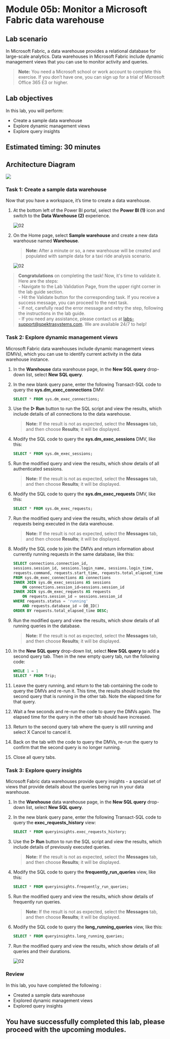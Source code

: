 # Module 05b: Monitor a Microsoft Fabric data warehouse

## Lab scenario

In Microsoft Fabric, a data warehouse provides a relational database for large-scale analytics. Data warehouses in Microsoft Fabric include dynamic management views that you can use to monitor activity and queries.

>**Note:** You need a Microsoft school or work account to complete this exercise. If you don’t have one, you can sign up for a trial of Microsoft Office 365 E3 or higher.

## Lab objectives
In this lab, you will perform:

- Create a sample data warehouse
- Explore dynamic management views
- Explore query insights

## Estimated timing: 30 minutes

## Architecture Diagram

![](Images/Arch-10.png)

### Task 1: Create a sample data warehouse

Now that you have a workspace, it’s time to create a data warehouse.

1. At the bottom left of the Power BI portal, select the **Power BI (1)** icon and switch to the **Data Warehouse (2)** experience.

   ![02](Images/data-warehouse.png)

1. On the Home page, select **Sample warehouse** and create a new data warehouse named **Warehouse<inject key="DeploymentID" enableCopy="false"/>**.

    >**Note:** After a minute or so, a new warehouse will be created and populated with sample data for a taxi ride analysis scenario.

    ![02](Images/sampledatawarehouse.png)

> **Congratulations** on completing the task! Now, it's time to validate it. Here are the steps:<br>
      - Navigate to the Lab Validation Page, from the upper right corner in the lab guide section.<br>
      - Hit the Validate button for the corresponding task. If you receive a success message, you can proceed to the next task.<br>
      - If not, carefully read the error message and retry the step, following the instructions in the lab guide.<br>
      - If you need any assistance, please contact us at labs-support@spektrasystems.com. We are available 24/7 to help!

### Task 2: Explore dynamic management views

Microsoft Fabric data warehouses include dynamic management views (DMVs), which you can use to identify current activity in the data warehouse instance.

1. In the **Warehouse<inject key="DeploymentID" enableCopy="false"/>** data warehouse page, in the **New SQL query** drop-down list, select **New SQL query**.

1. In the new blank query pane, enter the following Transact-SQL code to query the **sys.dm_exec_connections** DMV:

    ```Sql
    SELECT * FROM sys.dm_exec_connections;
    ```

1. Use the **▷ Run** button to run the SQL script and view the results, which include details of all connections to the data warehouse.

    >**Note:** If the result is not as expected, select the **Messages** tab, and then choose **Results**; it will be displayed.

1. Modify the SQL code to query the **sys.dm_exec_sessions** DMV, like this:

    ```Sql
    SELECT * FROM sys.dm_exec_sessions;
    ```

1. Run the modified query and view the results, which show details of all authenticated sessions.

    >**Note:** If the result is not as expected, select the **Messages** tab, and then choose **Results**; it will be displayed.

1. Modify the SQL code to query the **sys.dm_exec_requests** DMV, like this:

    ```Sql
    SELECT * FROM sys.dm_exec_requests;
    ```

1. Run the modified query and view the results, which show details of all requests being executed in the data warehouse.

    >**Note:** If the result is not as expected, select the **Messages** tab, and then choose **Results**; it will be displayed.

1. Modify the SQL code to join the DMVs and return information about currently running requests in the same database, like this:

    ```Sql
    SELECT connections.connection_id,
    sessions.session_id, sessions.login_name, sessions.login_time,
    requests.command, requests.start_time, requests.total_elapsed_time
    FROM sys.dm_exec_connections AS connections
    INNER JOIN sys.dm_exec_sessions AS sessions
        ON connections.session_id=sessions.session_id
    INNER JOIN sys.dm_exec_requests AS requests
        ON requests.session_id = sessions.session_id
    WHERE requests.status = 'running'
        AND requests.database_id = DB_ID()
    ORDER BY requests.total_elapsed_time DESC;
    ```

1. Run the modified query and view the results, which show details of all running queries in the database.

    >**Note:** If the result is not as expected, select the **Messages** tab, and then choose **Results**; it will be displayed.

1. In the **New SQL query** drop-down list, select **New SQL query** to add a second query tab. Then in the new empty query tab, run the following code:

    ```Sql
    WHILE 1 = 1
    SELECT * FROM Trip;
    ```

1. Leave the query running, and return to the tab containing the code to query the DMVs and re-run it. This time, the results should include the second query that is running in the other tab. Note the elapsed time for that query.

1. Wait a few seconds and re-run the code to query the DMVs again. The elapsed time for the query in the other tab should have increased.

1. Return to the second query tab where the query is still running and select X Cancel to cancel it.

1. Back on the tab with the code to query the DMVs, re-run the query to confirm that the second query is no longer running.

1. Close all query tabs.


### Task 3: Explore query insights

Microsoft Fabric data warehouses provide query insights - a special set of views that provide details about the queries being run in your data warehouse.

1. In the **Warehouse<inject key="DeploymentID" enableCopy="false"/>** data warehouse page, in the **New SQL query** drop-down list, select **New SQL query**.

1. In the new blank query pane, enter the following Transact-SQL code to query the **exec_requests_history** view:

    ```Sql
    SELECT * FROM queryinsights.exec_requests_history;
    ```

1. Use the **▷ Run** button to run the SQL script and view the results, which include details of previously executed queries.

    >**Note:** If the result is not as expected, select the **Messages** tab, and then choose **Results**; it will be displayed.

1. Modify the SQL code to query the **frequently_run_queries** view, like this:

    ```Sql
    SELECT * FROM queryinsights.frequently_run_queries;
    ```

1. Run the modified query and view the results, which show details of frequently run queries.

    >**Note:** If the result is not as expected, select the **Messages** tab, and then choose **Results**; it will be displayed.

1. Modify the SQL code to query the **long_running_queries** view, like this:

    ```Sql
    SELECT * FROM queryinsights.long_running_queries;
    ```

1. Run the modified query and view the results, which show details of all queries and their durations.

    ![02](Images/lab-6.2-8.png)

### Review
 In this lab, you have completed the following :
- Created a sample data warehouse
- Explored dynamic management views
- Explored query insights

## You have successfully completed this lab, please proceed with the upcoming modules.